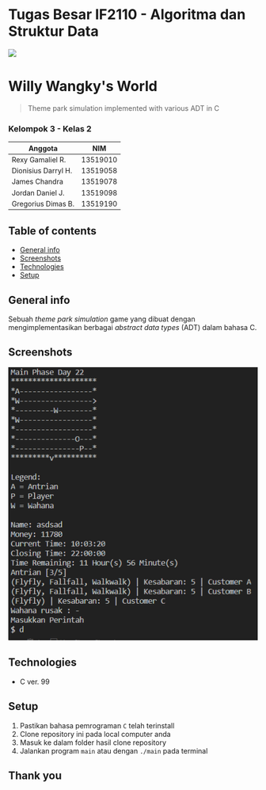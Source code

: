 # Tugas Besar IF2110 - Algoritma dan Struktur Data
![](https://img.shields.io/badge/C-v.99-blue)

# Willy Wangky's World
> Theme park simulation implemented with various ADT in C

### Kelompok 3 - Kelas 2
| Anggota | NIM |
| --- | --- |
|Rexy Gamaliel R. | 13519010 |
|Dionisius Darryl H. | 13519058 |	
|James Chandra  | 13519078 |
|Jordan Daniel J. | 13519098 |
|Gregorius Dimas B. | 13519190 |
         
## Table of contents
* [General info](#general-info)
* [Screenshots](#screenshots)
* [Technologies](#technologies)
* [Setup](#setup)

## General info
Sebuah *theme park simulation* game yang dibuat dengan mengimplementasikan berbagai *abstract data types* (ADT) dalam bahasa C.

## Screenshots
![](./img/pic1.png)

## Technologies
* C ver. 99

## Setup
1. Pastikan bahasa pemrograman ```C``` telah terinstall
2. Clone repository ini pada local computer anda
3. Masuk ke dalam folder hasil clone repository
4. Jalankan program ```main``` atau dengan ```./main``` pada terminal

## Thank you
